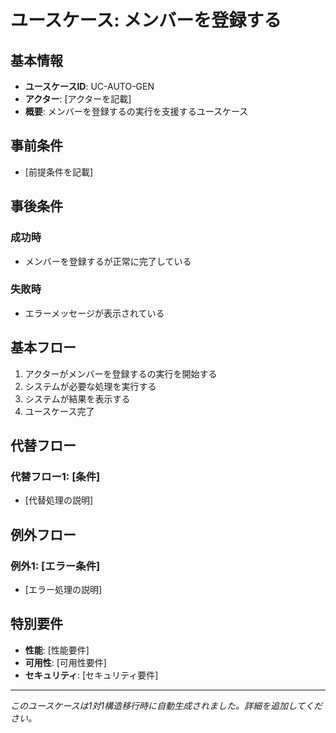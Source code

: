 # ユースケース: メンバーを登録する

## 基本情報
- **ユースケースID**: UC-AUTO-GEN
- **アクター**: [アクターを記載]
- **概要**: メンバーを登録するの実行を支援するユースケース

## 事前条件
- [前提条件を記載]

## 事後条件
### 成功時
- メンバーを登録するが正常に完了している

### 失敗時
- エラーメッセージが表示されている

## 基本フロー
1. アクターがメンバーを登録するの実行を開始する
2. システムが必要な処理を実行する
3. システムが結果を表示する
4. ユースケース完了

## 代替フロー
### 代替フロー1: [条件]
- [代替処理の説明]

## 例外フロー
### 例外1: [エラー条件]
- [エラー処理の説明]

## 特別要件
- **性能**: [性能要件]
- **可用性**: [可用性要件]
- **セキュリティ**: [セキュリティ要件]

---
*このユースケースは1対1構造移行時に自動生成されました。詳細を追加してください。*
